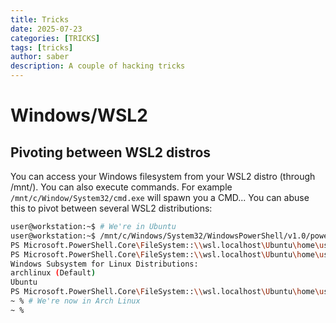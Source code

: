 ```yaml
---
title: Tricks
date: 2025-07-23
categories: [TRICKS]
tags: [tricks]
author: saber
description: A couple of hacking tricks
---
```


# Windows/WSL2

## Pivoting between WSL2 distros

You can access your Windows filesystem from your WSL2 distro (through /mnt/<disk>). You can also execute commands. For example `/mnt/c/Window/System32/cmd.exe` will spawn you a CMD...
You can abuse this to pivot between several WSL2 distributions:
```bash
user@workstation:~$ # We're in Ubuntu
user@workstation:~$ /mnt/c/Windows/System32/WindowsPowerShell/v1.0/powershell.exe /nologo
PS Microsoft.PowerShell.Core\FileSystem::\\wsl.localhost\Ubuntu\home\user> # We're now on Windows/PowerShell, we can list distros
PS Microsoft.PowerShell.Core\FileSystem::\\wsl.localhost\Ubuntu\home\user> wsl --list
Windows Subsystem for Linux Distributions:
archlinux (Default)
Ubuntu
PS Microsoft.PowerShell.Core\FileSystem::\\wsl.localhost\Ubuntu\home\user> wsl -d archlinux
~ % # We're now in Arch Linux
~ %
```
